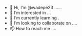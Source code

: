- 👋 Hi, I’m @wadepe23 ......
- 👀 I’m interested in ...
- 🌱 I’m currently learning .
- 💞️ I’m looking to collaborate on ....
- 📫 How to reach me ....

<!---
wadepe23/wadepe23 is a ✨ special ✨ repository because its `README.md` (this file) appears on your GitHub profile.
You can click the Preview link to take a look at your changes.
--->
